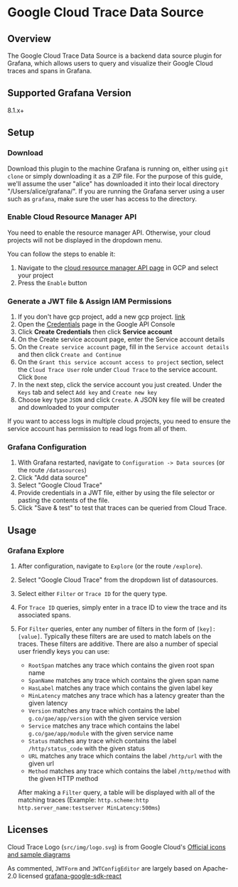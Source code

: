 # Google Cloud Trace Data Source

## Overview
The Google Cloud Trace Data Source is a backend data source plugin for Grafana,
which allows users to query and visualize their Google Cloud traces and spans in Grafana.

## Supported Grafana Version
8.1.x+

## Setup

### Download
Download this plugin to the machine Grafana is running on, either using `git clone` or simply downloading it as a ZIP file. For the purpose of this guide, we'll assume the user "alice" has downloaded it into their local directory "/Users/alice/grafana/". If you are running the Grafana server using a user such as `grafana`, make sure the user has access to the directory.

### Enable Cloud Resource Manager API

You need to enable the resource manager API. Otherwise, your cloud projects will not be displayed in the dropdown menu.

You can follow the steps to enable it:

1. Navigate to the [cloud resource manager API page](https://console.cloud.google.com/apis/library/cloudresourcemanager.googleapis.com) in GCP and select your project
2. Press the `Enable` button

### Generate a JWT file & Assign IAM Permissions

1. If you don't have gcp project, add a new gcp project. [link](https://cloud.google.com/resource-manager/docs/creating-managing-projects#console)
2. Open the [Credentials](https://console.developers.google.com/apis/credentials) page in the Google API Console
3. Click **Create Credentials** then click **Service account**
4. On the Create service account page, enter the Service account details
5. On the `Create service account` page, fill in the `Service account details` and then click `Create and Continue`
6. On the `Grant this service account access to project` section, select the `Cloud Trace User` role under `Cloud Trace` to the service account. Click `Done`
7. In the next step, click the service account you just created. Under the `Keys` tab and select `Add key` and `Create new key`
8. Choose key type `JSON` and click `Create`. A JSON key file will be created and downloaded to your computer

If you want to access logs in multiple cloud projects, you need to ensure the service account has permission to read logs from all of them.

### Grafana Configuration
1. With Grafana restarted, navigate to `Configuration -> Data sources` (or the route `/datasources`)
2. Click "Add data source"
3. Select "Google Cloud Trace"
4. Provide credentials in a JWT file, either by using the file selector or pasting the contents of the file.
5. Click "Save & test" to test that traces can be queried from Cloud Trace.

## Usage

### Grafana Explore
1. After configuration, navigate to `Explore` (or the route `/explore`).
2. Select "Google Cloud Trace" from the dropdown list of datasources.
3. Select either `Filter` or `Trace ID` for the query type.
4. For `Trace ID` queries, simply enter in a trace ID to view the trace and its associated spans.
5. For `Filter` queries, enter any number of filters in the form of `[key]:[value]`. 
   Typically these filters are are used to match labels on the traces. These filters are additive.
   There are also a number of special user friendly keys you can use:
    - `RootSpan` matches any trace which contains the given root span name
    - `SpanName` matches any trace which contains the given span name
    - `HasLabel` matches any trace which contains the given label key
	- `MinLatency` matches any trace which has a latency greater than the given latency
	- `Version` matches any trace which contains the label `g.co/gae/app/version` with the given service version
	- `Service` matches any trace which contains the label `g.co/gae/app/module` with the given service name
	- `Status` matches any trace which contains the label `/http/status_code` with the given status
	- `URL` matches any trace which contains the label `/http/url` with the given url
	- `Method` matches any trace which contains the label `/http/method` with the given HTTP method

    After making a `Filter` query, a table will be displayed with all of the matching traces
    (Example: `http.scheme:http http.server_name:testserver MinLatency:500ms`)

## Licenses
Cloud Trace Logo (`src/img/logo.svg`) is from Google Cloud's [Official icons and sample diagrams](https://cloud.google.com/icons)

As commented, `JWTForm` and `JWTConfigEditor` are largely based on Apache-2.0 licensed [grafana-google-sdk-react](https://github.com/grafana/grafana-google-sdk-react/)
